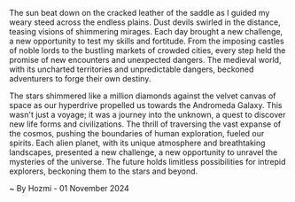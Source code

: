 
The sun beat down on the cracked leather of the saddle as I guided my weary steed across the endless plains. Dust devils swirled in the distance, teasing visions of shimmering mirages. Each day brought a new challenge, a new opportunity to test my skills and fortitude. From the imposing castles of noble lords to the bustling markets of crowded cities, every step held the promise of new encounters and unexpected dangers. The medieval world, with its uncharted territories and unpredictable dangers, beckoned adventurers to forge their own destiny. 

The stars shimmered like a million diamonds against the velvet canvas of space as our hyperdrive propelled us towards the Andromeda Galaxy. This wasn't just a voyage; it was a journey into the unknown, a quest to discover new life forms and civilizations. The thrill of traversing the vast expanse of the cosmos, pushing the boundaries of human exploration, fueled our spirits. Each alien planet, with its unique atmosphere and breathtaking landscapes, presented a new challenge, a new opportunity to unravel the mysteries of the universe.  The future holds limitless possibilities for intrepid explorers, beckoning them to the stars and beyond. 

~ By Hozmi - 01 November 2024
